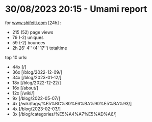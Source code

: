 # 30/08/2023 20:15 - Umami report
for www.shifeiti.com [24h] :

 - 215 (52) page views
 - 79 (-2) uniques
 - 59 (-2) bounces
 - 2h 26' 4'' (4' 17'') totaltime


top 10 urls:
 - 44x [/]
 - 36x [/blog/2022-12-09/]
 - 34x [/blog/2023-01-12/]
 - 18x [/blog/2022-12-22/]
 - 16x [/about/]
 - 12x [/wiki/]
 - 9x [/blog/2022-05-07/]
 - 4x [/wiki/tags/%E5%BC%80%E6%BA%90%E5%BA%93/]
 - 4x [/blog/2023-02-03/]
 - 3x [/blog/categories/%E5%A4%A7%E5%AD%A6/]


